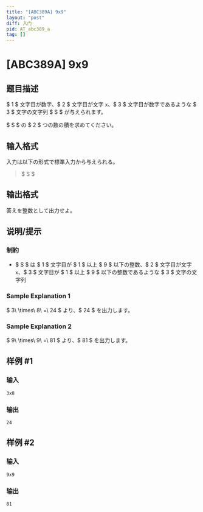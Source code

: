 ```yaml
---
title: "[ABC389A] 9x9"
layout: "post"
diff: 入门
pid: AT_abc389_a
tag: []
---
```


# [ABC389A] 9x9

## 题目描述

[problemUrl]: https://atcoder.jp/contests/abc389/tasks/abc389_a

$ 1 $ 文字目が数字、$ 2 $ 文字目が文字 `x`、$ 3 $ 文字目が数字であるような $ 3 $ 文字の文字列 $ S $ が与えられます。

$ S $ の $ 2 $ つの数の積を求めてください。

## 输入格式

入力は以下の形式で標準入力から与えられる。

> $ S $

## 输出格式

答えを整数として出力せよ。

## 说明/提示

### 制約

- $ S $ は $ 1 $ 文字目が $ 1 $ 以上 $ 9 $ 以下の整数、$ 2 $ 文字目が文字 `x`、$ 3 $ 文字目が $ 1 $ 以上 $ 9 $ 以下の整数であるような $ 3 $ 文字の文字列

### Sample Explanation 1

$ 3\ \times\ 8\ =\ 24 $ より、$ 24 $ を出力します。

### Sample Explanation 2

$ 9\ \times\ 9\ =\ 81 $ より、$ 81 $ を出力します。

## 样例 #1

### 输入

```
3x8
```

### 输出

```
24
```

## 样例 #2

### 输入

```
9x9
```

### 输出

```
81
```

